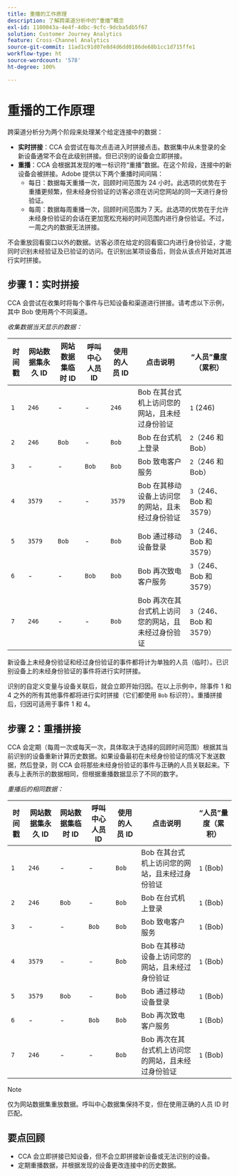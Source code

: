 ```yaml
---
title: 重播的工作原理
description: 了解跨渠道分析中的“重播”概念
exl-id: 1100043a-4e4f-4dbc-9cfc-9dcba5db5f67
solution: Customer Journey Analytics
feature: Cross-Channel Analytics
source-git-commit: 11ad1c91d07e8d4d6dd0186de68b1cc1d715ffe1
workflow-type: ht
source-wordcount: '578'
ht-degree: 100%

---
```


# 重播的工作原理

跨渠道分析分为两个阶段来处理某个给定连接中的数据：

* **实时拼接**：CCA 会尝试在每次点击进入时拼接点击。数据集中从未登录的全新设备通常不会在此级别拼接。但已识别的设备会立即拼接。
* **重播**：CCA 会根据其发现的唯一标识符“重播”数据。在这个阶段，连接中的新设备会被拼接。Adobe 提供以下两个重播时间间隔：
   * 每日：数据每天重播一次，回顾时间范围为 24 小时。此选项的优势在于重播更频繁，但未经身份验证的访客必须在访问您网站的同一天进行身份验证。
   * 每周：数据每周重播一次，回顾时间范围为 7 天。此选项的优势在于允许未经身份验证的会话在更加宽松充裕的时间范围内进行身份验证。不过，一周之内的数据无法拼接。

不会重放回看窗口以外的数据。访客必须在给定的回看窗口内进行身份验证，才能同时识别未经验证及已验证的访问。在识别出某项设备后，则会从该点开始对其进行实时拼接。

## 步骤 1：实时拼接

CCA 会尝试在收集时将每个事件与已知设备和渠道进行拼接。请考虑以下示例，其中 Bob 使用两个不同渠道。

*收集数据当天显示的数据：*

| 时间戳 | 网站数据集永久 ID | 网站数据集临时 ID | 呼叫中心人员 ID | 使用的人员 ID | 点击说明 | “人员”量度（累积） |
| --- | --- | --- | --- | --- | --- | --- |
| `1` | `246` | - | - | `246` | Bob 在其台式机上访问您的网站，且未经过身份验证 | `1` (246) |
| `2` | `246` | `Bob` | - | `Bob` | Bob 在台式机上登录 | `2`（246 和 Bob） |
| `3` | - | - | `Bob` | `Bob` | Bob 致电客户服务 | `2`（246 和 Bob） |
| `4` | `3579` | - | - | `3579` | Bob 在其移动设备上访问您的网站，且未经过身份验证 | `3`（246、Bob 和 3579） |
| `5` | `3579` | `Bob` | - | `Bob` | Bob 通过移动设备登录 | `3`（246、Bob 和 3579） |
| `6` | - | - | `Bob` | `Bob` | Bob 再次致电客户服务 | `3`（246、Bob 和 3579） |
| `7` | `246` | - | - | `Bob` | Bob 再次在其台式机上访问您的网站，且未经过身份验证 | `3`（246、Bob 和 3579） |

新设备上未经身份验证和经过身份验证的事件都将计为单独的人员（临时）。已识别设备上的未经身份验证的事件将进行实时拼接。

识别的自定义变量与设备关联后，就会立即开始归因。在以上示例中，除事件 1 和 4 之外的所有其他事件都将进行实时拼接（它们都使用 `Bob` 标识符）。重播拼接后，归因可适用于事件 1 和 4。

## 步骤 2：重播拼接

CCA 会定期（每周一次或每天一次，具体取决于选择的回顾时间范围）根据其当前识别的设备重新计算历史数据。如果设备最初在未经身份验证的情况下发送数据，然后登录，则 CCA 会将那些未经身份验证的事件与正确的人员关联起来。下表与上表所示的数据相同，但根据重播数据显示了不同的数字。

*重播后的相同数据：*

| 时间戳 | 网站数据集永久 ID | 网站数据集临时 ID | 呼叫中心人员 ID | 使用的人员 ID | 点击说明 | “人员”量度（累积） |
| --- | --- | --- | --- | --- | --- | --- |
| `1` | `246` | - | - | `Bob` | Bob 在其台式机上访问您的网站，且未经过身份验证 | `1` (Bob) |
| `2` | `246` | `Bob` | - | `Bob` | Bob 在台式机上登录 | `1` (Bob) |
| `3` | - | - | `Bob` | `Bob` | Bob 致电客户服务 | `1` (Bob) |
| `4` | `3579` | - | - | `Bob` | Bob 在其移动设备上访问您的网站，且未经过身份验证 | `1` (Bob) |
| `5` | `3579` | `Bob` | - | `Bob` | Bob 通过移动设备登录 | `1` (Bob) |
| `6` | - | - | `Bob` | `Bob` | Bob 再次致电客户服务 | `1` (Bob) |
| `7` | `246` | - | - | `Bob` | Bob 再次在其台式机上访问您的网站，且未经过身份验证 | `1` (Bob) |

>[!NOTE]
>
>仅为网站数据集重放数据。呼叫中心数据集保持不变，但在使用正确的人员 ID 时匹配。

## 要点回顾

* CCA 会立即拼接已知设备，但不会立即拼接新设备或无法识别的设备。
* 定期重播数据，并根据发现的设备更改连接中的历史数据。
